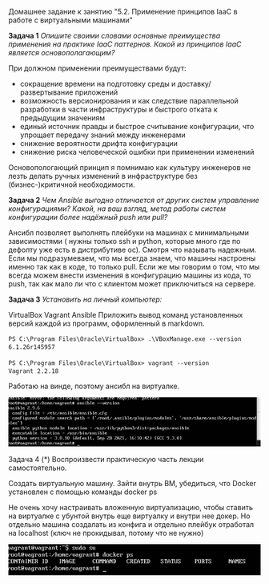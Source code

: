 Домашнее задание к занятию "5.2. Применение принципов IaaC в работе с виртуальными машинами"

**Задача 1**
_Опишите своими словами основные преимущества применения на практике IaaC паттернов.
Какой из принципов IaaC является основополагающим?_

При должном применении преимуществами будут:
- сокращение времени на подготовку среды и доставку/развертывание приложений
- возможность версионирования и как следствие параллельной разработки в части инфраструктуры и быстрого отката к предыдущим значениям
- единый источник правды и быстрое считывание конфигурации, что упрощает передачу знаний между инженерами
- снижение вероятности дрифта конфигурации 
- снижение риска человеческой ошибки при применении изменений

Основопологающий принцип я помнимаю как культуру инженеров не лезть делать ручных изменений в инфраструктуре без (бизнес-)критичной необходимости.


**Задача 2**
_Чем Ansible выгодно отличается от других систем управление конфигурациями?
Какой, на ваш взгляд, метод работы систем конфигурации более надёжный push или pull?_

Ансибл позволяет выполнять плейбуки на машинах с минимальными зависимостями ( нужны только ssh и python, которые много где по дефолту уже есть в дистрибутиве ос).
Смотря что называть надежным. Если мы подразумеваем, что мы всегда знаем, что машины настроены именно так как в коде, то только pull.
Если же мы говорим о том, что мы всегда можем внести изменения в конфигурацию машины из кода, то push, так как мало ли что с клиентом может приключиться на сервере.


**Задача 3**
_Установить на личный компьютер:_

VirtualBox
Vagrant
Ansible
Приложить вывод команд установленных версий каждой из программ, оформленный в markdown.

    PS C:\Program Files\Oracle\VirtualBox> .\VBoxManage.exe --version
    6.1.26r145957

    PS C:\Program Files\Oracle\VirtualBox> vagrant --version
    Vagrant 2.2.18

Работаю на винде, поэтому ансибл на виртуалке.

![img_1.png](img_1.png)


Задача 4 (*)
Воспроизвести практическую часть лекции самостоятельно.

Создать виртуальную машину.
Зайти внутрь ВМ, убедиться, что Docker установлен с помощью команды docker ps

Не очень хочу настраивать вложенную виртуализацию, чтобы ставить на виртуалке с убунтой внутрь еще виртуалку и внутри нее докер.
Но отдельно машина создалать из конфига и отдельно плейбук отработал на localhost (ключ не прокидывал, потому что не нужно)


![img.png](img.png)